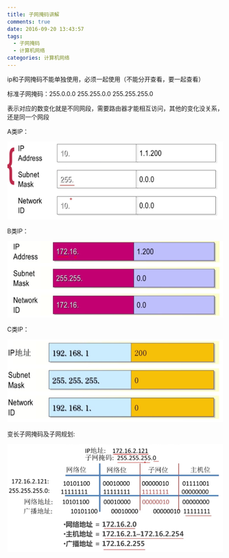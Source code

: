 ```yaml
---
title: 子网掩码讲解
comments: true
date: 2016-09-20 13:43:57
tags: 
  - 子网掩码
  - 计算机网络
categories: 计算机网络
---
```


ip和子网掩码不能单独使用，必须一起使用（不能分开查看，要一起查看）

标准子网掩码：255.0.0.0  255.255.0.0  255.255.255.0

表示对应的数变化就是不同网段，需要路由器才能相互访问，其他的变化没关系，还是同一个网段

A类IP：

![image1](./子网掩码讲解/image1.png)

B类IP：

![image2](./子网掩码讲解/image2.png)

C类IP：

![image3](./子网掩码讲解/image3.png)

变长子网掩码及子网规划:

![image4](./子网掩码讲解/image4.png)
